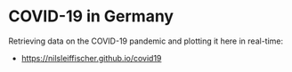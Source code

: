 # COVID-19 in Germany

Retrieving data on the COVID-19 pandemic and plotting it here in real-time:

- https://nilsleiffischer.github.io/covid19
